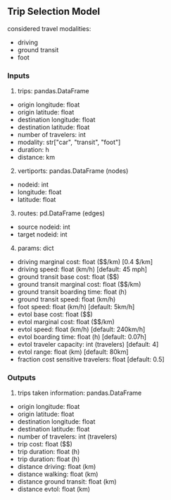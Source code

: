 
## Trip Selection Model

considered travel modalities:
- driving
- ground transit
- foot


### Inputs

1. trips: pandas.DataFrame
- origin longitude: float
- origin latitude: float
- destination longitude: float
- destination latitude: float
- number of travelers: int
- modality: str["car", "transit", "foot"]
- duration: h
- distance: km

2. vertiports: pandas.DataFrame (nodes)
- nodeid: int
- longitude: float
- latitude: float

3. routes: pd.DataFrame (edges)
- source nodeid: int
- target nodeid: int

4. params: dict
- driving marginal cost: float ($$/km) [0.4 $/km]
- driving speed: float (km/h) [default: 45 mph]
- ground transit base cost: float ($$)
- ground transit marginal cost: float ($$/km)
- ground transit boarding time: float (h)
- ground transit speed: float (km/h)
- foot speed: float (km/h) [default: 5km/h]
- evtol base cost: float ($$)
- evtol marginal cost: float ($$/km)
- evtol speed: float (km/h) [default: 240km/h]
- evtol boarding time: float (h) [default: 0.07h]
- evtol traveler capacity: int (travelers) [default: 4]
- evtol range: float (km) [default: 80km]
- fraction cost sensitive travelers: float [default: 0.5]

### Outputs

1. trips taken information: pandas.DataFrame
- origin longitude: float
- origin latitude: float
- destination longitude: float
- destination latitude: float
- number of travelers: int (travelers)
- trip cost: float ($$)
- trip duration: float (h)
- trip duration: float (h)
- distance driving: float (km)
- distance walking: float (km)
- distance ground transit: float (km)
- distance evtol: float (km)
